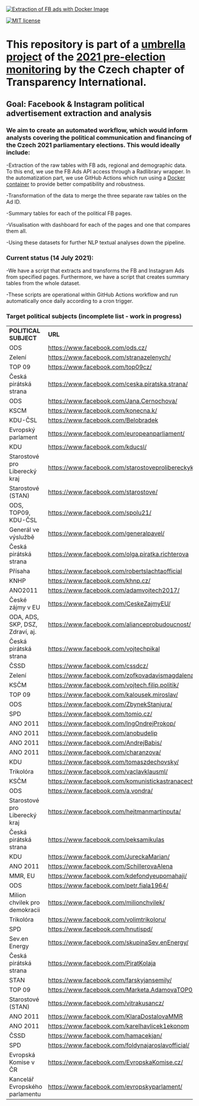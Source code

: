 [![Extraction of FB ads with Docker Image](https://github.com/opop999/election_monitoring_fb_ads/actions/workflows/docker.yml/badge.svg?branch=master)](https://github.com/opop999/election_monitoring_fb_ads/actions/workflows/docker.yml)

[![MIT license](https://img.shields.io/badge/License-MIT-blue.svg)](https://lbesson.mit-license.org/)

# This repository is part of a [umbrella project](https://github.com/opop999?tab=projects) of the [2021 pre-election monitoring](https://www.transparentnivolby.cz/snemovna2021/) by the Czech chapter of Transparency International.

## Goal: Facebook & Instagram political advertisement extraction and analysis

### We aim to create an automated workflow, which would inform analysts covering the political communication and financing of the Czech 2021 parliamentary elections. This would ideally include:
-Extraction of the raw tables with FB ads, regional and demographic data. To this end, we use the FB Ads API access through a Radlibrary wrapper. In the automatization part, we use GitHub Actions which run using a [Docker container](https://hub.docker.com/u/rocker) to provide better compatibility and robustness.

-Transformation of the data to merge the three separate raw tables on the Ad ID.

-Summary tables for each of the political FB pages.

-Visualisation with dashboard for each of the pages and one that compares them all.

-Using these datasets for further NLP textual analyses down the pipeline.

### Current status (14 July 2021):
-We have a script that extracts and transforms the FB and Instagram Ads from specified pages. Furthermore, we have a script that creates summary tables from the whole dataset. 

-These scripts are operational within GitHub Actions workflow and run automatically once daily according to a cron trigger.

### Target political subjects (incomplete list - work in progress)

|                                       |                                                           |                     |                         |
|---------------------------------------|-----------------------------------------------------------|---------------------|-------------------------|
| **POLITICAL SUBJECT**                 | **URL**                                                   | **NUMERIC ID**      | **EXTRACTABLE?**        |
| ODS                                   | <https://www.facebook.com/ods.cz/>                        | 30575632699         | TRUE                    |
| Zelení                                | <https://www.facebook.com/stranazelenych/>                | 39371299263         | TRUE                    |
| TOP 09                                | <https://www.facebook.com/top09cz/>                       | 90002267161         | TRUE                    |
| Česká pirátská strana                 | <https://www.facebook.com/ceska.piratska.strana/>         | 109323929038        | TRUE                    |
| ODS                                   | <https://www.facebook.com/Jana.Cernochova/>               | 112718776235        | TRUE                    |
| KSCM                                  | <https://www.facebook.com/konecna.k/>                     | 119624098506        | TRUE                    |
| KDU-ČSL                               | <https://www.facebook.com/Belobradek>                     | 156945169098        | TRUE                    |
| Evropský parlament                    | <https://www.facebook.com/europeanparliament/>            | 178362315106        | FALSE                   |
| KDU                                   | <https://www.facebook.com/kducsl/>                        | 251656685576        | TRUE                    |
| Starostové pro Liberecký kraj         | <https://www.facebook.com/starostoveprolibereckykraj/>    | 258989695009        | TRUE                    |
| Starostové (STAN)                     | <https://www.facebook.com/starostove/>                    | 370583064327        | TRUE                    |
| ODS, TOP09, KDU-ČSL                   | <https://www.facebook.com/spolu21/>                       | 100201752249169     | TRUE                    |
| Generál ve výslužbě                   | <https://www.facebook.com/generalpavel/>                  | 102389958091735     | TRUE                    |
| Česká pirátská strana                 | <https://www.facebook.com/olga.piratka.richterova>        | 102844685102730     | TRUE                    |
| Přísaha                               | <https://www.facebook.com/robertslachtaofficial>          | 103430204491217     | TRUE                    |
| KNHP                                  | <https://www.facebook.com/khnp.cz/>                       | 106008800769282     | TRUE                    |
| ANO2011                               | <https://www.facebook.com/adamvojtech2017/>               | 106891623334554     | TRUE                    |
| České zájmy v EU                      | <https://www.facebook.com/CeskeZajmyEU/>                  | 108726857444837     | TRUE                    |
| ODA, ADS, SKP, DSZ, Zdraví, aj.       | <https://www.facebook.com/alianceprobudoucnost/>          | 109787574497667     | TRUE                    |
| Česká pirátská strana                 | <https://www.facebook.com/vojtechpikal>                   | 110687557739540     | TRUE                    |
| ČSSD                                  | <https://www.facebook.com/cssdcz/>                        | 111041662264882     | TRUE                    |
| Zelení                                | <https://www.facebook.com/zofkovadavismagdalena>          | 115802229102602     | TRUE                    |
| KSČM                                  | <https://www.facebook.com/vojtech.filip.politik/>         | 119687288907752     | TRUE                    |
| TOP 09                                | <https://www.facebook.com/kalousek.miroslav/>             | 132141523484024     | TRUE                    |
| ODS                                   | <https://www.facebook.com/ZbynekStanjura/>                | 134443820058669     | TRUE                    |
| SPD                                   | <https://www.facebook.com/tomio.cz/>                      | 179497582061065     | TRUE                    |
| ANO 2011                              | <https://www.facebook.com/IngOndrejProkop/>               | 197010357446014     | TRUE                    |
| ANO 2011                              | <https://www.facebook.com/anobudelip>                     | 211401918930049     | TRUE                    |
| ANO 2011                              | <https://www.facebook.com/AndrejBabis/>                   | 214827221987263     | TRUE                    |
| ANO 2011                              | <https://www.facebook.com/charanzova/>                    | 219333261570307     | TRUE                    |
| KDU                                   | <https://www.facebook.com/tomaszdechovsky/>               | 275042429350706     | TRUE                    |
| Trikolóra                             | <https://www.facebook.com/vaclavklausml/>                 | 277957209202178     | TRUE                    |
| KSČM                                  | <https://www.facebook.com/komunistickastranacechamoravy/> | 298789466930469     | TRUE                    |
| ODS                                   | <https://www.facebook.com/a.vondra/>                      | 317802208282505     | TRUE                    |
| Starostové pro Liberecký kraj         | <https://www.facebook.com/hejtmanmartinputa/>             | 326507470746765     | TRUE                    |
| Česká pirátská strana                 | <https://www.facebook.com/peksamikulas>                   | 356448681873897     | TRUE                    |
| KDU                                   | <https://www.facebook.com/JureckaMarian/>                 | 356451014434612     | TRUE                    |
| ANO 2011                              | <https://www.facebook.com/SchillerovaAlena>               | 384187235387895     | TRUE                    |
| MMR, EU                               | <https://www.facebook.com/kdefondyeupomahaji/>            | 470593056405865     | TRUE                    |
| ODS                                   | <https://www.facebook.com/petr.fiala1964/>                | 487445514669670     | TRUE                    |
| Milion chvilek pro demokracii         | <https://www.facebook.com/milionchvilek/>                 | 728495140691300     | TRUE                    |
| Trikolóra                             | <https://www.facebook.com/volimtrikoloru/>                | 739115596482745     | TRUE                    |
| SPD                                   | <https://www.facebook.com/hnutispd/>                      | 937443906286455     | TRUE                    |
| Sev.en Energy                         | <https://www.facebook.com/skupinaSev.enEnergy/>           | 992555574111774     | TRUE                    |
| Česká pirátská strana                 | <https://www.facebook.com/PiratKolaja>                    | 995938427265360     | TRUE                    |
| STAN                                  | <https://www.facebook.com/farskyjansemily/>               | 1401321553476900    | TRUE                    |
| TOP 09                                | <https://www.facebook.com/Marketa.AdamovaTOP09/>          | 1433946376688930    | TRUE                    |
| Starostové (STAN)                     | <https://www.facebook.com/vitrakusancz/>                  | 1477535869227480    | TRUE                    |
| ANO 2011                              | <https://www.facebook.com/KlaraDostalovaMMR>              | 1736314393286600    | TRUE                    |
| ANO 2011                              | <https://www.facebook.com/karelhavlicek1ekonom>           | UNKNOWN_ID          | FALSE                   |
| ČSSD                                  | <https://www.facebook.com/hamacekjan/>                    | UNKNOWN_ID          | FALSE                   |
| SPD                                   | <https://www.facebook.com/foldynajaroslavofficial/>       | UNKNOWN_ID          | FALSE                   |
| Evropská Komise v ČR                  | <https://www.facebook.com/EvropskaKomise.cz/>             | 397919187215        | TRUE                    |
| Kancelář Evropského parlamentu        | <https://www.facebook.com/evropskyparlament/>             | 278212515809        | TRUE                    |
